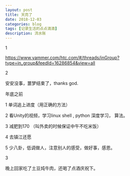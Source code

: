 ```yaml
---
layout: post
title: 天亮了
date: 2018-12-03
categories: blog
tags: [记录生活的点点滴滴]
description: 流水账
---
```


1 

https://www.yammer.com/htc.com/#/threads/inGroup?type=in_group&feedId=16286854&view=all

2

安安没事，噩梦结束了，thanks god.

年底之前

1 单词追上进度（用正确的方法）

2 看Unity的视频，学习linux shell , python 深度学习， 算法。

3 减肥到170 （叫外卖的时候保证中午不吃米饭）

4 去镇江还愿

5 少八卦，低调做人，注意别人的感受，做好事，感恩。

3

晚上回家吃了土豆炖牛肉，还喝了点酒庆祝下。
